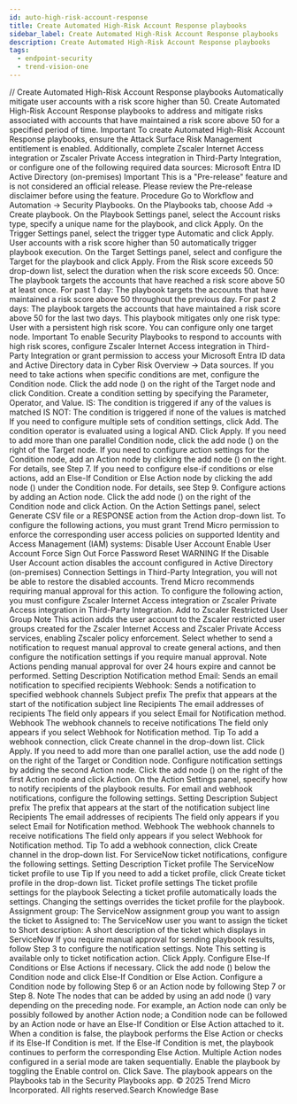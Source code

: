 ```yaml
---
id: auto-high-risk-account-response
title: Create Automated High-Risk Account Response playbooks
sidebar_label: Create Automated High-Risk Account Response playbooks
description: Create Automated High-Risk Account Response playbooks
tags:
  - endpoint-security
  - trend-vision-one
---
```


/*<![CDATA[*/ $('#title').html($('meta[name=map-description]').attr('content')); /*]]>*/ Create Automated High-Risk Account Response playbooks Automatically mitigate user accounts with a risk score higher than 50. Create Automated High-Risk Account Response playbooks to address and mitigate risks associated with accounts that have maintained a risk score above 50 for a specified period of time. Important To create Automated High-Risk Account Response playbooks, ensure the Attack Surface Risk Management entitlement is enabled. Additionally, complete Zscaler Internet Access integration or Zscaler Private Access integration in Third-Party Integration, or configure one of the following required data sources: Microsoft Entra ID Active Directory (on-premises) Important This is a "Pre-release" feature and is not considered an official release. Please review the Pre-release disclaimer before using the feature. Procedure Go to Workflow and Automation → Security Playbooks. On the Playbooks tab, choose Add → Create playbook. On the Playbook Settings panel, select the Account risks type, specify a unique name for the playbook, and click Apply. On the Trigger Settings panel, select the trigger type Automatic and click Apply. User accounts with a risk score higher than 50 automatically trigger playbook execution. On the Target Settings panel, select and configure the Target for the playbook and click Apply. From the Risk score exceeds 50 drop-down list, select the duration when the risk score exceeds 50. Once: The playbook targets the accounts that have reached a risk score above 50 at least once. For past 1 day: The playbook targets the accounts that have maintained a risk score above 50 throughout the previous day. For past 2 days: The playbook targets the accounts that have maintained a risk score above 50 for the last two days. This playbook mitigates only one risk type: User with a persistent high risk score. You can configure only one target node. Important To enable Security Playbooks to respond to accounts with high risk scores, configure Zscaler Internet Access integration in Third-Party Integration or grant permission to access your Microsoft Entra ID data and Active Directory data in Cyber Risk Overview → Data sources. If you need to take actions when specific conditions are met, configure the Condition node. Click the add node () on the right of the Target node and click Condition. Create a condition setting by specifying the Parameter, Operator, and Value. IS: The condition is triggered if any of the values is matched IS NOT: The condition is triggered if none of the values is matched If you need to configure multiple sets of condition settings, click Add. The condition operator is evaluated using a logical AND. Click Apply. If you need to add more than one parallel Condition node, click the add node () on the right of the Target node. If you need to configure action settings for the Condition node, add an Action node by clicking the add node () on the right. For details, see Step 7. If you need to configure else-if conditions or else actions, add an Else-If Condition or Else Action node by clicking the add node () under the Condition node. For details, see Step 9. Configure actions by adding an Action node. Click the add node () on the right of the Condition node and click Action. On the Action Settings panel, select Generate CSV file or a RESPONSE action from the Action drop-down list. To configure the following actions, you must grant Trend Micro permission to enforce the corresponding user access policies on supported Identity and Access Management (IAM) systems: Disable User Account Enable User Account Force Sign Out Force Password Reset WARNING If the Disable User Account action disables the account configured in Active Directory (on-premises) Connection Settings in Third-Party Integration, you will not be able to restore the disabled accounts. Trend Micro recommends requiring manual approval for this action. To configure the following action, you must configure Zscaler Internet Access integration or Zscaler Private Access integration in Third-Party Integration. Add to Zscaler Restricted User Group Note This action adds the user account to the Zscaler restricted user groups created for the Zscaler Internet Access and Zscaler Private Access services, enabling Zscaler policy enforcement. Select whether to send a notification to request manual approval to create general actions, and then configure the notification settings if you require manual approval. Note Actions pending manual approval for over 24 hours expire and cannot be performed. Setting Description Notification method Email: Sends an email notification to specified recipients Webhook: Sends a notification to specified webhook channels Subject prefix The prefix that appears at the start of the notification subject line Recipients The email addresses of recipients The field only appears if you select Email for Notification method. Webhook The webhook channels to receive notifications The field only appears if you select Webhook for Notification method. Tip To add a webhook connection, click Create channel in the drop-down list. Click Apply. If you need to add more than one parallel action, use the add node () on the right of the Target or Condition node. Configure notification settings by adding the second Action node. Click the add node () on the right of the first Action node and click Action. On the Action Settings panel, specify how to notify recipients of the playbook results. For email and webhook notifications, configure the following settings. Setting Description Subject prefix The prefix that appears at the start of the notification subject line Recipients The email addresses of recipients The field only appears if you select Email for Notification method. Webhook The webhook channels to receive notifications The field only appears if you select Webhook for Notification method. Tip To add a webhook connection, click Create channel in the drop-down list. For ServiceNow ticket notifications, configure the following settings. Setting Description Ticket profile The ServiceNow ticket profile to use Tip If you need to add a ticket profile, click Create ticket profile in the drop-down list. Ticket profile settings The ticket profile settings for the playbook Selecting a ticket profile automatically loads the settings. Changing the settings overrides the ticket profile for the playbook. Assignment group: The ServiceNow assignment group you want to assign the ticket to Assigned to: The ServiceNow user you want to assign the ticket to Short description: A short description of the ticket which displays in ServiceNow If you require manual approval for sending playbook results, follow Step 3 to configure the notification settings. Note This setting is available only to ticket notification action. Click Apply. Configure Else-If Conditions or Else Actions if necessary. Click the add node () below the Condition node and click Else-If Condition or Else Action. Configure a Condition node by following Step 6 or an Action node by following Step 7 or Step 8. Note The nodes that can be added by using an add node () vary depending on the preceding node. For example, an Action node can only be possibly followed by another Action node; a Condition node can be followed by an Action node or have an Else-If Condition or Else Action attached to it. When a condition is false, the playbook performs the Else Action or checks if its Else-If Condition is met. If the Else-If Condition is met, the playbook continues to perform the corresponding Else Action. Multiple Action nodes configured in a serial mode are taken sequentially. Enable the playbook by toggling the Enable control on. Click Save. The playbook appears on the Playbooks tab in the Security Playbooks app. © 2025 Trend Micro Incorporated. All rights reserved.Search Knowledge Base